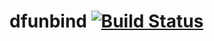 # dfunbind [![Build Status](https://snap-ci.com/krlmlr/dfunbind/branch/master/build_image)](https://snap-ci.com/krlmlr/dfunbind/branch/master)
